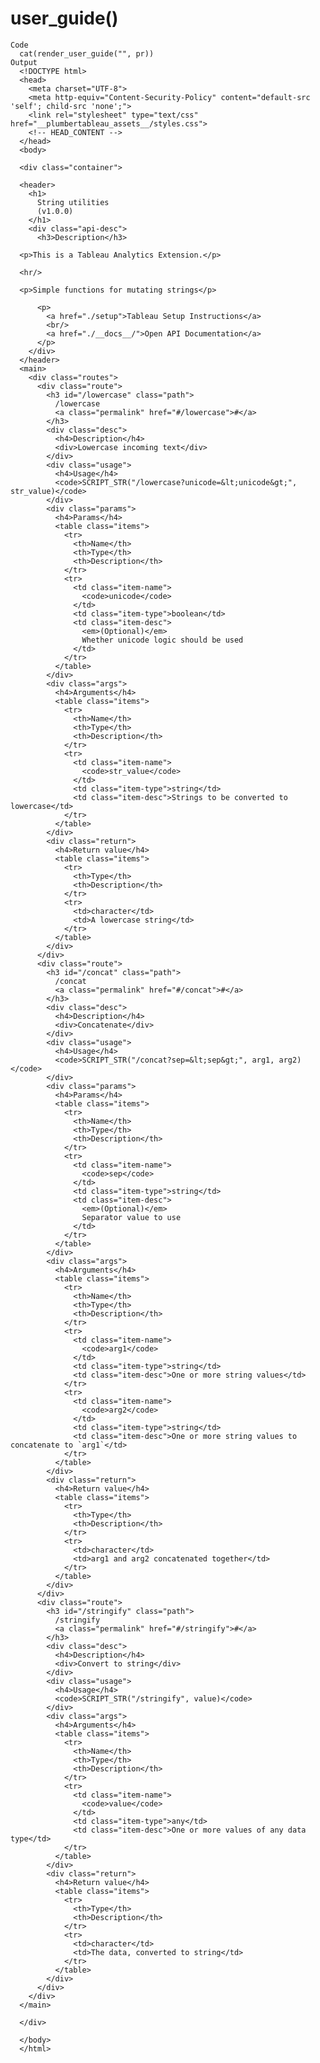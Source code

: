 # user_guide()

    Code
      cat(render_user_guide("", pr))
    Output
      <!DOCTYPE html>
      <head>
        <meta charset="UTF-8">
        <meta http-equiv="Content-Security-Policy" content="default-src 'self'; child-src 'none';">
        <link rel="stylesheet" type="text/css" href="__plumbertableau_assets__/styles.css">
        <!-- HEAD_CONTENT -->
      </head>
      <body>
      
      <div class="container">
      
      <header>
        <h1>
          String utilities
          (v1.0.0)
        </h1>
        <div class="api-desc">
          <h3>Description</h3>
      
      <p>This is a Tableau Analytics Extension.</p>
      
      <hr/>
      
      <p>Simple functions for mutating strings</p>
      
          <p>
            <a href="./setup">Tableau Setup Instructions</a>
            <br/>
            <a href="./__docs__/">Open API Documentation</a>
          </p>
        </div>
      </header>
      <main>
        <div class="routes">
          <div class="route">
            <h3 id="/lowercase" class="path">
              /lowercase
              <a class="permalink" href="#/lowercase">#</a>
            </h3>
            <div class="desc">
              <h4>Description</h4>
              <div>Lowercase incoming text</div>
            </div>
            <div class="usage">
              <h4>Usage</h4>
              <code>SCRIPT_STR("/lowercase?unicode=&lt;unicode&gt;", str_value)</code>
            </div>
            <div class="params">
              <h4>Params</h4>
              <table class="items">
                <tr>
                  <th>Name</th>
                  <th>Type</th>
                  <th>Description</th>
                </tr>
                <tr>
                  <td class="item-name">
                    <code>unicode</code>
                  </td>
                  <td class="item-type">boolean</td>
                  <td class="item-desc">
                    <em>(Optional)</em>
                    Whether unicode logic should be used
                  </td>
                </tr>
              </table>
            </div>
            <div class="args">
              <h4>Arguments</h4>
              <table class="items">
                <tr>
                  <th>Name</th>
                  <th>Type</th>
                  <th>Description</th>
                </tr>
                <tr>
                  <td class="item-name">
                    <code>str_value</code>
                  </td>
                  <td class="item-type">string</td>
                  <td class="item-desc">Strings to be converted to lowercase</td>
                </tr>
              </table>
            </div>
            <div class="return">
              <h4>Return value</h4>
              <table class="items">
                <tr>
                  <th>Type</th>
                  <th>Description</th>
                </tr>
                <tr>
                  <td>character</td>
                  <td>A lowercase string</td>
                </tr>
              </table>
            </div>
          </div>
          <div class="route">
            <h3 id="/concat" class="path">
              /concat
              <a class="permalink" href="#/concat">#</a>
            </h3>
            <div class="desc">
              <h4>Description</h4>
              <div>Concatenate</div>
            </div>
            <div class="usage">
              <h4>Usage</h4>
              <code>SCRIPT_STR("/concat?sep=&lt;sep&gt;", arg1, arg2)</code>
            </div>
            <div class="params">
              <h4>Params</h4>
              <table class="items">
                <tr>
                  <th>Name</th>
                  <th>Type</th>
                  <th>Description</th>
                </tr>
                <tr>
                  <td class="item-name">
                    <code>sep</code>
                  </td>
                  <td class="item-type">string</td>
                  <td class="item-desc">
                    <em>(Optional)</em>
                    Separator value to use
                  </td>
                </tr>
              </table>
            </div>
            <div class="args">
              <h4>Arguments</h4>
              <table class="items">
                <tr>
                  <th>Name</th>
                  <th>Type</th>
                  <th>Description</th>
                </tr>
                <tr>
                  <td class="item-name">
                    <code>arg1</code>
                  </td>
                  <td class="item-type">string</td>
                  <td class="item-desc">One or more string values</td>
                </tr>
                <tr>
                  <td class="item-name">
                    <code>arg2</code>
                  </td>
                  <td class="item-type">string</td>
                  <td class="item-desc">One or more string values to concatenate to `arg1`</td>
                </tr>
              </table>
            </div>
            <div class="return">
              <h4>Return value</h4>
              <table class="items">
                <tr>
                  <th>Type</th>
                  <th>Description</th>
                </tr>
                <tr>
                  <td>character</td>
                  <td>arg1 and arg2 concatenated together</td>
                </tr>
              </table>
            </div>
          </div>
          <div class="route">
            <h3 id="/stringify" class="path">
              /stringify
              <a class="permalink" href="#/stringify">#</a>
            </h3>
            <div class="desc">
              <h4>Description</h4>
              <div>Convert to string</div>
            </div>
            <div class="usage">
              <h4>Usage</h4>
              <code>SCRIPT_STR("/stringify", value)</code>
            </div>
            <div class="args">
              <h4>Arguments</h4>
              <table class="items">
                <tr>
                  <th>Name</th>
                  <th>Type</th>
                  <th>Description</th>
                </tr>
                <tr>
                  <td class="item-name">
                    <code>value</code>
                  </td>
                  <td class="item-type">any</td>
                  <td class="item-desc">One or more values of any data type</td>
                </tr>
              </table>
            </div>
            <div class="return">
              <h4>Return value</h4>
              <table class="items">
                <tr>
                  <th>Type</th>
                  <th>Description</th>
                </tr>
                <tr>
                  <td>character</td>
                  <td>The data, converted to string</td>
                </tr>
              </table>
            </div>
          </div>
        </div>
      </main>
      
      </div>
      
      </body>
      </html>

